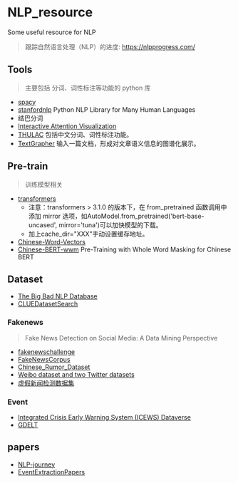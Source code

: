 # NLP_resource
Some useful resource for NLP

> 跟踪自然语言处理（NLP）的进度: https://nlpprogress.com/

## Tools

> 主要包括 分词、词性标注等功能的 python 库

+ [spacy](https://spacy.io/)
+ [stanfordnlp](https://stanfordnlp.github.io/stanfordnlp/)     Python NLP Library for Many Human Languages
+ 结巴分词
+ [Interactive Attention Visualization](https://github.com/SIDN-IAP/attnvis)
+ [THULAC](https://github.com/thunlp/THULAC)    包括中文分词、词性标注功能。
+ [TextGrapher](https://github.com/liuhuanyong/TextGrapher)     输入一篇文档，形成对文章语义信息的图谱化展示。

## Pre-train

> 训练模型相关

+ [transformers](https://github.com/huggingface/transformers)  
    + 注意：transformers > 3.1.0 的版本下，在 from_pretrained 函数调用中添加 mirror 选项，如AutoModel.from_pretrained('bert-base-uncased', mirror='tuna')可以加快模型的下载。
    + 加上cache_dir="XXX"手动设置缓存地址。
+ [Chinese-Word-Vectors](https://github.com/Embedding/Chinese-Word-Vectors)
+ [Chinese-BERT-wwm](https://github.com/ymcui/Chinese-BERT-wwm)     Pre-Training with Whole Word Masking for Chinese BERT

## Dataset

+ [The Big Bad NLP Database](https://datasets.quantumstat.com/)
+ [CLUEDatasetSearch](https://github.com/CLUEbenchmark/CLUEDatasetSearch)

### Fakenews
> Fake News Detection on Social Media: A Data Mining Perspective

+ [fakenewschallenge](http://www.fakenewschallenge.org/)
+ [FakeNewsCorpus](https://github.com/several27/FakeNewsCorpus)
+ [Chinese_Rumor_Dataset](https://github.com/thunlp/Chinese_Rumor_Dataset)
+ [Weibo dataset and two Twitter datasets](https://github.com/chunyuanY/RumorDetection)
+ [虚假新闻检测数据集](https://blog.csdn.net/Totoro1745/article/details/84678858)

### Event
+ [Integrated Crisis Early Warning System (ICEWS) Dataverse](https://dataverse.harvard.edu/dataverse/icews)
+ [GDELT](https://www.gdeltproject.org/data.html#rawdatafiles)

## papers

+ [NLP-journey](https://github.com/msgi/nlp-journey)
+ [EventExtractionPapers](https://github.com/BaptisteBlouin/EventExtractionPapers)
